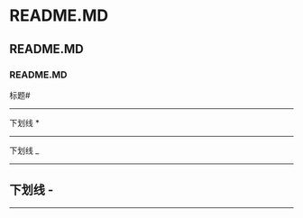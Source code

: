 # README.MD
## README.MD
### README.MD
标题#
____________
下划线 *
***********
下划线 _
____________
下划线 -
------------
-----------
